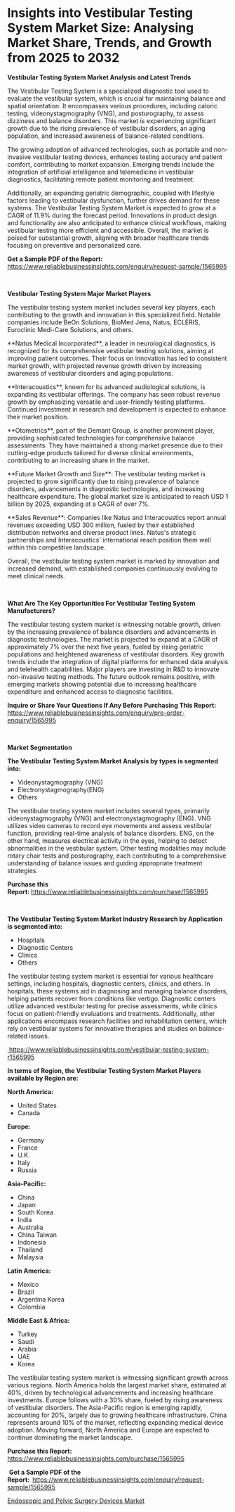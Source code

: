 <p><h1>Insights into Vestibular Testing System Market Size: Analysing Market Share, Trends, and Growth from 2025 to 2032</h1></p><p><strong>Vestibular Testing System Market Analysis and Latest Trends</strong></p>
<p><p>The Vestibular Testing System is a specialized diagnostic tool used to evaluate the vestibular system, which is crucial for maintaining balance and spatial orientation. It encompasses various procedures, including caloric testing, videonystagmography (VNG), and posturography, to assess dizziness and balance disorders. This market is experiencing significant growth due to the rising prevalence of vestibular disorders, an aging population, and increased awareness of balance-related conditions. </p><p>The growing adoption of advanced technologies, such as portable and non-invasive vestibular testing devices, enhances testing accuracy and patient comfort, contributing to market expansion. Emerging trends include the integration of artificial intelligence and telemedicine in vestibular diagnostics, facilitating remote patient monitoring and treatment. </p><p>Additionally, an expanding geriatric demographic, coupled with lifestyle factors leading to vestibular dysfunction, further drives demand for these systems. The Vestibular Testing System Market is expected to grow at a CAGR of 11.9% during the forecast period. Innovations in product design and functionality are also anticipated to enhance clinical workflows, making vestibular testing more efficient and accessible. Overall, the market is poised for substantial growth, aligning with broader healthcare trends focusing on preventive and personalized care.</p></p>
<p><strong>Get a Sample PDF of the Report:&nbsp;</strong> <a href="https://www.reliablebusinessinsights.com/enquiry/request-sample/1565995?utm_campaign=2641&utm_medium=2&utm_source=Github&utm_content=ia&utm_term=03032025&utm_id=vestibular-testing-system">https://www.reliablebusinessinsights.com/enquiry/request-sample/1565995</a></p>
<p>&nbsp;</p>
<p><strong>Vestibular Testing System Major Market Players</strong></p>
<p><p>The vestibular testing system market includes several key players, each contributing to the growth and innovation in this specialized field. Notable companies include BeOn Solutions, BioMed Jena, Natus, ECLERIS, Euroclinic Medi-Care Solutions, and others. </p><p>**Natus Medical Incorporated**, a leader in neurological diagnostics, is recognized for its comprehensive vestibular testing solutions, aiming at improving patient outcomes. Their focus on innovation has led to consistent market growth, with projected revenue growth driven by increasing awareness of vestibular disorders and aging populations.</p><p>**Interacoustics**, known for its advanced audiological solutions, is expanding its vestibular offerings. The company has seen robust revenue growth by emphasizing versatile and user-friendly testing platforms. Continued investment in research and development is expected to enhance their market position.</p><p>**Otometrics**, part of the Demant Group, is another prominent player, providing sophisticated technologies for comprehensive balance assessments. They have maintained a strong market presence due to their cutting-edge products tailored for diverse clinical environments, contributing to an increasing share in the market.</p><p>**Future Market Growth and Size**: The vestibular testing market is projected to grow significantly due to rising prevalence of balance disorders, advancements in diagnostic technologies, and increasing healthcare expenditure. The global market size is anticipated to reach USD 1 billion by 2025, expanding at a CAGR of over 7%.</p><p>**Sales Revenue**: Companies like Natus and Interacoustics report annual revenues exceeding USD 300 million, fueled by their established distribution networks and diverse product lines. Natus's strategic partnerships and Interacoustics' international reach position them well within this competitive landscape.</p><p>Overall, the vestibular testing system market is marked by innovation and increased demand, with established companies continuously evolving to meet clinical needs.</p></p>
<p>&nbsp;</p>
<p><strong>What Are The Key Opportunities For Vestibular Testing System Manufacturers?</strong></p>
<p><p>The vestibular testing system market is witnessing notable growth, driven by the increasing prevalence of balance disorders and advancements in diagnostic technologies. The market is projected to expand at a CAGR of approximately 7% over the next five years, fueled by rising geriatric populations and heightened awareness of vestibular disorders. Key growth trends include the integration of digital platforms for enhanced data analysis and telehealth capabilities. Major players are investing in R&D to innovate non-invasive testing methods. The future outlook remains positive, with emerging markets showing potential due to increasing healthcare expenditure and enhanced access to diagnostic facilities.</p></p>
<p><strong>Inquire or Share Your Questions If Any Before Purchasing This Report:</strong> <a href="https://www.reliablebusinessinsights.com/enquiry/pre-order-enquiry/1565995?utm_campaign=2641&utm_medium=2&utm_source=Github&utm_content=ia&utm_term=03032025&utm_id=vestibular-testing-system">https://www.reliablebusinessinsights.com/enquiry/pre-order-enquiry/1565995</a></p>
<p>&nbsp;</p>
<p><strong>Market Segmentation</strong></p>
<p><strong>The Vestibular Testing System Market Analysis by types is segmented into:</strong></p>
<p><ul><li>Videonystagmography (VNG)</li><li>Electronystagmography(ENG)</li><li>Others</li></ul></p>
<p><p>The vestibular testing system market includes several types, primarily videonystagmography (VNG) and electronystagmography (ENG). VNG utilizes video cameras to record eye movements and assess vestibular function, providing real-time analysis of balance disorders. ENG, on the other hand, measures electrical activity in the eyes, helping to detect abnormalities in the vestibular system. Other testing modalities may include rotary chair tests and posturography, each contributing to a comprehensive understanding of balance issues and guiding appropriate treatment strategies.</p></p>
<p><strong>Purchase this Report:&nbsp;</strong><a href="https://www.reliablebusinessinsights.com/purchase/1565995?utm_campaign=2641&utm_medium=2&utm_source=Github&utm_content=ia&utm_term=03032025&utm_id=vestibular-testing-system">https://www.reliablebusinessinsights.com/purchase/1565995</a></p>
<p>&nbsp;</p>
<p><strong>The Vestibular Testing System Market Industry Research by Application is segmented into:</strong></p>
<p><ul><li>Hospitals</li><li>Diagnostic Centers</li><li>Clinics</li><li>Others</li></ul></p>
<p><p>The vestibular testing system market is essential for various healthcare settings, including hospitals, diagnostic centers, clinics, and others. In hospitals, these systems aid in diagnosing and managing balance disorders, helping patients recover from conditions like vertigo. Diagnostic centers utilize advanced vestibular testing for precise assessments, while clinics focus on patient-friendly evaluations and treatments. Additionally, other applications encompass research facilities and rehabilitation centers, which rely on vestibular systems for innovative therapies and studies on balance-related issues.</p></p>
<p><a href="https://www.reliablebusinessinsights.com/vestibular-testing-system-r1565995?utm_campaign=2641&utm_medium=2&utm_source=Github&utm_content=ia&utm_term=03032025&utm_id=vestibular-testing-system">&nbsp;https://www.reliablebusinessinsights.com/vestibular-testing-system-r1565995</a></p>
<p><strong>In terms of Region, the Vestibular Testing System Market Players available by Region are:</strong></p>
<p>
    <p> <strong> North America: </strong>
        <ul>
            <li>United States</li>
            <li>Canada</li>
        </ul>
        </p> 
    <p> <strong> Europe: </strong>
        <ul>
            <li>Germany</li>
            <li>France</li>
            <li>U.K.</li>
            <li>Italy</li>
            <li>Russia</li>
        </ul>
        </p> 
    <p> <strong> Asia-Pacific: </strong>
        <ul>
            <li>China</li>
            <li>Japan</li>
            <li>South Korea</li>
            <li>India</li>
            <li>Australia</li>
            <li>China Taiwan</li>
            <li>Indonesia</li>
            <li>Thailand</li>
            <li>Malaysia</li>
        </ul>
        </p> 
    <p> <strong> Latin America: </strong>
        <ul>
            <li>Mexico</li>
            <li>Brazil</li>
            <li>Argentina Korea</li>
            <li>Colombia</li>
        </ul>
        </p> 
    <p> <strong> Middle East & Africa: </strong>
        <ul>
            <li>Turkey</li>
            <li>Saudi</li>
            <li>Arabia</li>
            <li>UAE</li>
            <li>Korea</li>
        </ul>
    </p>
    </p>
<p><p>The vestibular testing system market is witnessing significant growth across various regions. North America holds the largest market share, estimated at 40%, driven by technological advancements and increasing healthcare investments. Europe follows with a 30% share, fueled by rising awareness of vestibular disorders. The Asia-Pacific region is emerging rapidly, accounting for 20%, largely due to growing healthcare infrastructure. China represents around 10% of the market, reflecting expanding medical device adoption. Moving forward, North America and Europe are expected to continue dominating the market landscape.</p></p>
<p><strong>Purchase this Report: </strong><a href="https://www.reliablebusinessinsights.com/purchase/1565995?utm_campaign=2641&utm_medium=2&utm_source=Github&utm_content=ia&utm_term=03032025&utm_id=vestibular-testing-system">https://www.reliablebusinessinsights.com/purchase/1565995</a></p>
<p>&nbsp;<strong>Get a Sample PDF of the Report:&nbsp;&nbsp;</strong><a href="https://www.reliablebusinessinsights.com/enquiry/request-sample/1565995?utm_campaign=2641&utm_medium=2&utm_source=Github&utm_content=ia&utm_term=03032025&utm_id=vestibular-testing-system">https://www.reliablebusinessinsights.com/enquiry/request-sample/1565995</a></p>
<p><strong></strong></p>
<p><p><a href="https://github.com/iquiseeboli/Market-Research-Report-List-1/blob/main/endoscopic-and-pelvic-surgery-devices-market.md?utm_campaign=2641&utm_medium=2&utm_source=Github&utm_content=ia&utm_term=03032025&utm_id=vestibular-testing-system">Endoscopic and Pelvic Surgery Devices Market</a></p></p>